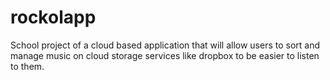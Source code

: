 rockolapp
=========

School project of a cloud based application that will allow users to sort and manage music on cloud storage services like dropbox to be easier to listen to them.
